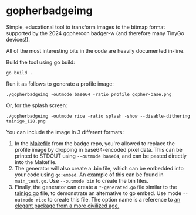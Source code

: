 # gopherbadgeimg

Simple, educational tool to transform images to the bitmap format supported by
the 2024 gophercon badger-w (and therefore many TinyGo devices!).

All of the most interesting bits in the code are heavily documented in-line.

Build the tool using go build:

`go build .`

Run it as follows to generate a profile image:

`./gopherbadgeimg -outmode base64 -ratio profile gopher-base.png`

Or, for the splash screen:

`./gopherbadgeimg -outmode rice -ratio splash -show --disable-dithering tainigo_128.png`

You can include the image in 3 different formats:

1. In the [Makefile](https://github.com/conejoninja/badger2040/blob/main/Makefile)
from the badge repo, you're allowed to replace the profile image by dropping in
base64-encoded pixel data.
This can be printed to STDOUT using `--outmode base64`, and can be pasted directly into the Makefile.
1. The generator will also create a .bin file, which can be embedded into your
code using `go:embed`. An example of this can be found in `main_test.go`.
Use `--outmode bin` to create the bin files.
1. Finally, the generator can create a `*-generated.go` file similar to the
[tainigo.go](https://github.com/conejoninja/badger2040/blob/main/tainigo.go) file,
to demonstrate an alternative to go embed. Use mode `--outmode rice` to create this file.
The option name is a reference to [an elegant package from a more civilized age.](https://github.com/GeertJohan/go.rice)
